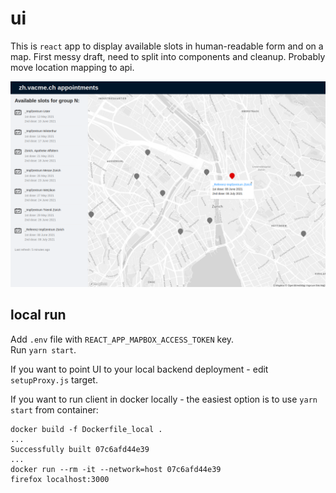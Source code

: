 # ui

This is `react` app to display available slots in human-readable form and on a map. 
First messy draft, need to split into components and cleanup. Probably move location mapping to api. 

![ui screenshot](../ui_example.png)

## local run 
Add `.env` file with `REACT_APP_MAPBOX_ACCESS_TOKEN` key.   
Run `yarn start`.  

If you want to point UI to your local backend deployment - edit `setupProxy.js` target.

If you want to run client in docker locally - the easiest option is to use `yarn start` from container:
```
docker build -f Dockerfile_local . 
...
Successfully built 07c6afd44e39
...
docker run --rm -it --network=host 07c6afd44e39
firefox localhost:3000 
```
